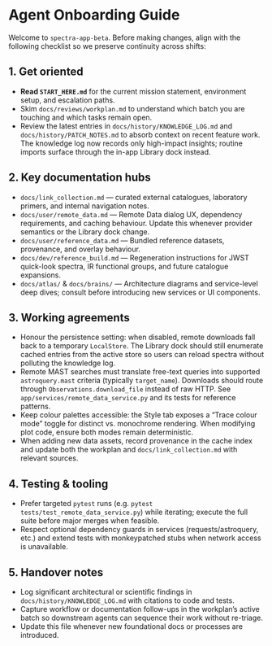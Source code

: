 # Agent Onboarding Guide

Welcome to `spectra-app-beta`. Before making changes, align with the following
checklist so we preserve continuity across shifts:

## 1. Get oriented
- **Read `START_HERE.md`** for the current mission statement, environment setup,
  and escalation paths.
- Skim `docs/reviews/workplan.md` to understand which batch you are touching and
  which tasks remain open.
- Review the latest entries in `docs/history/KNOWLEDGE_LOG.md` and
  `docs/history/PATCH_NOTES.md` to absorb context on recent feature work. The
  knowledge log now records only high-impact insights; routine imports surface
  through the in-app Library dock instead.

## 2. Key documentation hubs
- `docs/link_collection.md` — curated external catalogues, laboratory primers,
  and internal navigation notes.
- `docs/user/remote_data.md` — Remote Data dialog UX, dependency requirements,
  and caching behaviour. Update this whenever provider semantics or the Library
  dock change.
- `docs/user/reference_data.md` — Bundled reference datasets, provenance, and
  overlay behaviour.
- `docs/dev/reference_build.md` — Regeneration instructions for JWST quick-look
  spectra, IR functional groups, and future catalogue expansions.
- `docs/atlas/` & `docs/brains/` — Architecture diagrams and service-level deep
  dives; consult before introducing new services or UI components.

## 3. Working agreements
- Honour the persistence setting: when disabled, remote downloads fall back to a
  temporary `LocalStore`. The Library dock should still enumerate cached entries
  from the active store so users can reload spectra without polluting the
  knowledge log.
- Remote MAST searches must translate free-text queries into supported
  `astroquery.mast` criteria (typically `target_name`). Downloads should route
  through `Observations.download_file` instead of raw HTTP. See
  `app/services/remote_data_service.py` and its tests for reference patterns.
- Keep colour palettes accessible: the Style tab exposes a “Trace colour mode”
  toggle for distinct vs. monochrome rendering. When modifying plot code, ensure
  both modes remain deterministic.
- When adding new data assets, record provenance in the cache index and update
  both the workplan and `docs/link_collection.md` with relevant sources.

## 4. Testing & tooling
- Prefer targeted `pytest` runs (e.g. `pytest tests/test_remote_data_service.py`)
  while iterating; execute the full suite before major merges when feasible.
- Respect optional dependency guards in services (requests/astroquery, etc.) and
  extend tests with monkeypatched stubs when network access is unavailable.

## 5. Handover notes
- Log significant architectural or scientific findings in
  `docs/history/KNOWLEDGE_LOG.md` with citations to code and tests.
- Capture workflow or documentation follow-ups in the workplan’s active batch
  so downstream agents can sequence their work without re-triage.
- Update this file whenever new foundational docs or processes are introduced.
